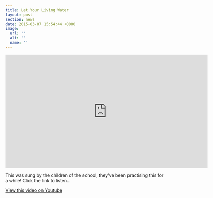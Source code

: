 ```yaml
---
title: Let Your Living Water
layout: post
section: news
date: 2015-03-07 15:54:44 +0000
image:
  url: ''
  alt: ''
  name: ''
---
```

<div class="responsive-embed widescreen"><iframe src="https://www.youtube.com/embed/wQjDthNC2nY?modestbranding=1&amp;rel=0&amp;showinfo=0&amp;theme=light" width="640" height="360" frameborder="0" allowfullscreen="allowfullscreen"></iframe></div>

This was sung by the children of the school, they've been practising this for a while! Click the link to listen...

[View this video on Youtube](https://www.youtube.com/watch?v=wQjDthNC2nY "YouTube")
